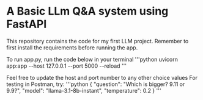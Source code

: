 # A Basic LLm Q&A system using FastAPI

This repository contains the code for my first LLM project. Remember to first install the requirements before running the app.

To run app.py, run the code below in your terminal
'''python
uvicorn app:app --host 127.0.0.1 --port 5000 --reload
'''

Feel free to update the host and port number to any other choice values
For testing in Postman, try:
'''python
{
        "question": "Which is bigger? 9.11 or 9.9?",
        "model": "llama-3.1-8b-instant",
        "temperature": 0.2
    } '''
